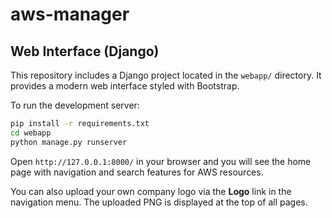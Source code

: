 # aws-manager


## Web Interface (Django)

This repository includes a Django project located in the `webapp/` directory. It provides a modern web interface styled with Bootstrap.

To run the development server:

```bash
pip install -r requirements.txt
cd webapp
python manage.py runserver
```

Open `http://127.0.0.1:8000/` in your browser and you will see the home page with navigation and search features for AWS resources.

You can also upload your own company logo via the **Logo** link in the navigation menu. The uploaded PNG is displayed at the top of all pages.
